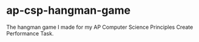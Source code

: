 # ap-csp-hangman-game
The hangman game I made for my AP Computer Science Principles Create Performance Task.
